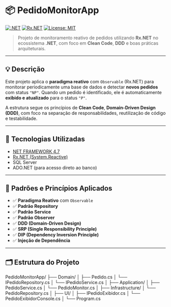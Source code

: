 # 📦 PedidoMonitorApp

[![.NET](https://img.shields.io/badge/.NET-8.0-blue?logo=dotnet)](https://dotnet.microsoft.com/)
[![Rx.NET](https://img.shields.io/badge/Rx.NET-Reactive-blueviolet?logo=reactivex)](https://github.com/dotnet/reactive)
[![License: MIT](https://img.shields.io/badge/License-MIT-yellow.svg)](LICENSE)

> Projeto de monitoramento reativo de pedidos utilizando **Rx.NET** no ecossistema **.NET**, com foco em **Clean Code**, **DDD** e boas práticas arquiteturais.

---

## 💡 Descrição

Este projeto aplica o **paradigma reativo** com `Observable` (Rx.NET) para monitorar periodicamente uma base de dados e detectar **novos pedidos** com status `"NP"`. Quando um pedido é identificado, ele é automaticamente **exibido e atualizado** para o status `"P"`.

A estrutura segue os princípios de **Clean Code**, **Domain-Driven Design (DDD)**, com foco na separação de responsabilidades, reutilização de código e testabilidade.

---

## 🚀 Tecnologias Utilizadas

- [NET FRAMEWORK 4.7](https://dotnet.microsoft.com/)
- [Rx.NET (System.Reactive)](https://github.com/dotnet/reactive)
- SQL Server
- ADO.NET (para acesso direto ao banco)

---

## 📐 Padrões e Princípios Aplicados

- ✅ **Paradigma Reativo** com `Observable`
- ✅ **Padrão Repository**
- ✅ **Padrão Service**
- ✅ **Padrão Observer**
- ✅ **DDD (Domain-Driven Design)**
- ✅ **SRP (Single Responsibility Principle)**
- ✅ **DIP (Dependency Inversion Principle)**
- ✅ **Injeção de Dependência**

---

## 🗂️ Estrutura do Projeto

PedidoMonitorApp/
├── Domain/
│ ├── Pedido.cs
│ └── IPedidoRepository.cs
│ └── IPedidoService.cs
│
├── Application/
│ ├── PedidoService.cs
│ └── PedidoMonitor.cs
│
├── Infrastructure/
│ └── PedidoRepository.cs
│
├── UI/
│ ├── IPedidoExibidor.cs
│ └── PedidoExibidorConsole.cs
│
└── Program.cs


